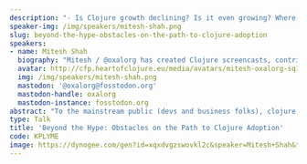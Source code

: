```yaml
---
description: "- Is Clojure growth declining? Is it even growing? Where are we heading?\r\n- Analyze reasons why Clojure hasn't experienced explosive growth\r\n- Discuss challenges like perceived complexity, lack of familiar tooling, and smaller community compared to giants like Python.\r\n- Present data and surveys to support the points.\r\n\r\nPropose actionable ideas to attract new users:\r\n- Beginner-friendly tutorials and resources.\r\n- More focus on Clojure for specific domains (web dev, data science).\r\n- Increased outreach through workshops and meetups -- ClojureBridge etc.\r\n\r\n- Discuss the perception of Clojure as a difficult language.\r\n- Showcase success stories of beginners who transitioned to Clojure.\r\n\r\nMissing pieces:\r\n- Discuss potential missing elements in the Clojure ecosystem\r\n  - Do we need something like Rails / Django?\r\n- Limited industry adoption leading to fewer job opportunities.\r\n\r\nFEAR: Identify common reasons why developers might hesitate to learn Clojure:\r\n- Fear of a steep learning curve.\r\n- Concerns about job market saturation.\r\n- Uncertainty about the language's long-term viability.\r\n\r\nI plan to address all of these concerns with data, community experiences, and future-oriented arguments. I'll start conducting interviews  and collect as much information as I can from community and outsiders.\r\n\r\nI am open to changing the content of the talks if the premise seems exciting!"
speaker-img: /img/speakers/mitesh-shah.png
slug: beyond-the-hype-obstacles-on-the-path-to-clojure-adoption
speakers:
- name: Mitesh Shah
  biography: "Mitesh / @oxalorg has created Clojure screencasts, contributed to LambdaIsland open source repos and also recently volunteered at a ClojureBridge workshop!\r\n\r\nMitesh works as a Senior full-stack Clojure[script] Engineer at Gaiwan!"
  avatar: http://cfp.heartofclojure.eu/media/avatars/mitesh-oxalorg-sq1_FAYOS1c.png
  img: /img/speakers/mitesh-shah.png
  mastodon: '@oxalorg@fosstodon.org'
  mastodon-handle: oxalorg
  mastodon-instance: fosstodon.org
abstract: "To the mainstream public (devs and business folks), clojure is either seen as an arcane lisp, or as a hyped language. This perception of Clojure is further solidified by the fact that it's hard to get started with Clojure.\r\n\r\nClojure definitely has a very passionate community and undeniable strengths, then what is holding it back? \r\n\r\nBy openly discussing these issues and collborating on solutions, we can propel Clojure beyond it's current position as a powerful defacto business choice. There are many low hanging fruits and quick wins we can do to get the ball rolling."
type: Talk
title: 'Beyond the Hype: Obstacles on the Path to Clojure Adoption'
code: KPLYME
image: https://dynogee.com/gen?id=xqxdvgzswovkl2c&speaker=Mitesh+Shah&title=Beyond+the+Hype%3A+Obstacles+on+the+Path+to+Clojure+Adoption&type=Talk&img=https%3A//2024.heartofclojure.eu/img/speakers/mitesh-shah.png%3Fv%3D1721284426886
---
```

